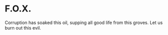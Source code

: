 # F.O.X.
Corruption has soaked this oil, supping all good life from this groves. Let us burn out this evil.
